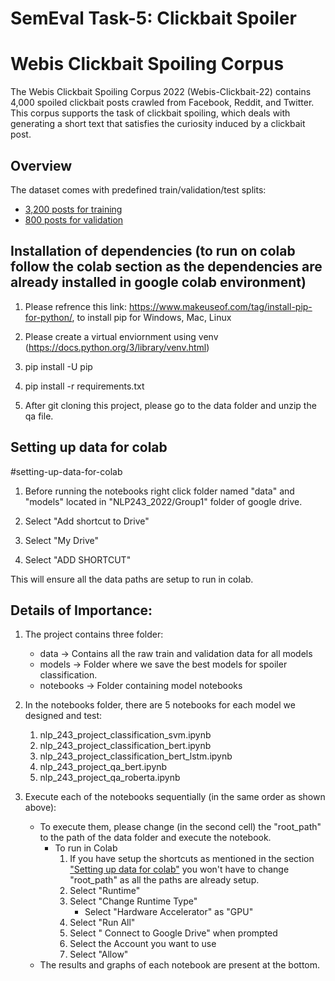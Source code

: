 # SemEval Task-5: Clickbait Spoiler


# Webis Clickbait Spoiling Corpus

The Webis Clickbait Spoiling Corpus 2022 (Webis-Clickbait-22) contains 4,000 spoiled clickbait posts crawled from Facebook, Reddit, and Twitter.
This corpus supports the task of clickbait spoiling, which deals with generating a short text that satisfies the curiosity induced by a clickbait post.


## Overview

The dataset comes with predefined train/validation/test splits:

- [3,200 posts for training](https://github.com/SidharthBabu121/SemEval-Task-5-Clickbait-Spoiler-for-SemEval-Task/blob/main/data/train.jsonl)
- [800 posts for validation](https://github.com/SidharthBabu121/SemEval-Task-5-Clickbait-Spoiler-for-SemEval-Task/blob/main/data/validation.jsonl)


## Installation of dependencies (to run on colab follow the colab section as the dependencies are already installed in google colab environment)

1) Please refrence this link: https://www.makeuseof.com/tag/install-pip-for-python/, to install pip for Windows, Mac, Linux

2) Please create a virtual enviornment  using venv  (https://docs.python.org/3/library/venv.html)

3) pip install -U pip

4) pip install -r requirements.txt
 
5) After git cloning this project, please go to the data folder and unzip the qa file.

## Setting up data for colab
#setting-up-data-for-colab

1) Before running the notebooks right click folder named "data" and "models" located in "NLP243_2022/Group1" folder of google drive.

2) Select "Add shortcut to Drive"

3) Select "My Drive"

4) Select "ADD SHORTCUT"

This will ensure all the data paths are setup to run in colab.

## Details of Importance:

1) The project contains three folder:
    - data       ->  Contains all the raw train and validation data for all models
    - models     ->  Folder where we save the best models for spoiler classification. 
    - notebooks  ->  Folder containing model notebooks

2) In the notebooks folder, there are 5 notebooks for each model we designed and test:
    1. nlp_243_project_classification_svm.ipynb 
    2. nlp_243_project_classification_bert.ipynb
    3. nlp_243_project_classification_bert_lstm.ipynb
    4. nlp_243_project_qa_bert.ipynb
    5. nlp_243_project_qa_roberta.ipynb
    
3) Execute each of the notebooks sequentially (in the same order as shown above):
    - To execute them, please change (in the second cell) the "root_path" to the path of the data folder and execute the notebook.
        - To run in Colab
            1. If you have setup the shortcuts as mentioned in the section ["Setting up data for colab"](#setting-up-data-for-colab) you won't have to change "root_path" as all the paths are already setup.
            2. Select "Runtime"
            3. Select "Change Runtime Type"
                - Select "Hardware Accelerator" as "GPU"
            4. Select "Run All"
            5. Select " Connect to Google Drive" when prompted
            6. Select the Account you want to use
            7. Select "Allow"
    - The results and graphs of each notebook are present at the bottom.
 

 


